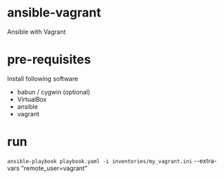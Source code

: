 # ansible-vagrant
Ansible with Vagrant

# pre-requisites
Install following software
- babun / cygwin (optional)
- VirtualBox
- ansible
- vagrant

# run
`ansible-playbook playbook.yaml -i inventories/my_vagrant.ini` --extra-vars "remote_user=vagrant"

